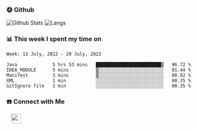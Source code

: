 

<h3> 🌞 Github</h3>

![Github Stats](https://github-readme-stats-beta-lovat.vercel.app/api?username=QiuYukang&count_private=true&show_icons=true&hide=stars)
![Langs](https://github-readme-stats-beta-lovat.vercel.app/api/top-langs/?username=QiuYukang&count_private=true&layout=compact)

<h3> 📊 This week I spent my time on</h3>

<!--START_SECTION:waka-->
```text
Week: 13 July, 2022 - 20 July, 2022

Java             5 hrs 53 mins   ████████████████████████▒   96.72 % 
IDEA_MODULE      5 mins          ▒░░░░░░░░░░░░░░░░░░░░░░░░   01.44 % 
Manifest         3 mins          ▒░░░░░░░░░░░░░░░░░░░░░░░░   00.82 % 
XML              1 min           ░░░░░░░░░░░░░░░░░░░░░░░░░   00.35 % 
GitIgnore file   1 min           ░░░░░░░░░░░░░░░░░░░░░░░░░   00.35 % 
```
<!--END_SECTION:waka-->

<!--
<h3>🛠 Tech Stack</h3>

- 💻 &nbsp; Java | C | Matlab | C++ | Python
- 🌐 &nbsp; HTML | CSS | JavaScript | Bootstrap
- 🛢  &nbsp; MySQL | Redis
- 🔧 &nbsp; NS-3 | Git | Markdown
-->

<h3> ☎️ Connect with Me </h3>
&nbsp;&nbsp;
<a href="mailto:b612n@qq.com">
  <img href="mailto:b612n@qq.com" align="center" width="26px" src="https://github.com/TheDudeThatCode/TheDudeThatCode/blob/master/Assets/Gmail.svg" />
</a>
